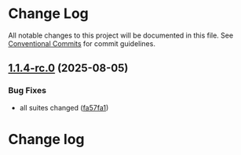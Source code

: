 # Change Log

All notable changes to this project will be documented in this file.
See [Conventional Commits](https://conventionalcommits.org) for commit guidelines.

## [1.1.4-rc.0](https://github.com/zerobias-org/suite/compare/@zerobias-org/suite-zoho-one@1.1.3...@zerobias-org/suite-zoho-one@1.1.4-rc.0) (2025-08-05)


### Bug Fixes

* all suites changed ([fa57fa1](https://github.com/zerobias-org/suite/commit/fa57fa1af7628003297df46b2d7740fe95bd2666))





# Change log
